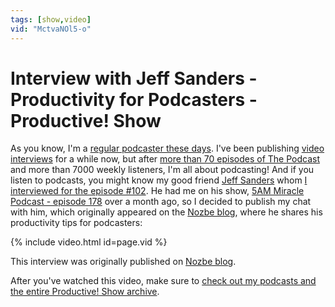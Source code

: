 ```yaml
---
tags: [show,video]
vid: "MctvaNOl5-o"
---
```


# Interview with Jeff Sanders - Productivity for Podcasters - Productive! Show

As you know, I'm a [regular podcaster these days](/show). I've been publishing [video interviews](/interviews) for a while now, but after [more than 70 episodes of The Podcast](/podcast) and more than 7000 weekly listeners, I'm all about podcasting! And if you listen to podcasts, you might know my good friend [Jeff Sanders](/jeff-sanders) whom [I interviewed for the episode #102](/jeff). He had me on his show, [5AM Miracle Podcast - episode 178](https://www.jeffsanders.com/ten-steps-to-ultimate-productivity-with-michael-sliwinski-podcast-178/) over a month ago, so I decided to publish my chat with him, which originally appeared on the [Nozbe blog][b], where he shares his productivity tips for podcasters:

{% include video.html id=page.vid %}

<!--More-->

This interview was originally published on [Nozbe blog][b].

After you've watched this video, make sure to [check out my podcasts and the entire Productive! Show archive](/show).

[b]: https://nozbe.com/blog/interview-jeff-sanders/
[n]: https://nozbe.com
[h]: https://nozbe.how